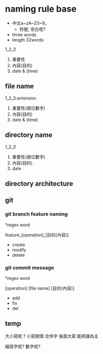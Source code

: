 # naming rule base #
* 中文a~zA~Z0~9_
  * 符號, 空白呢?
* three words
* length 32words

1_2_3

1. 重要性
2. 內容(目的)
3. date & (time)

## file name ##
1_2_3.extension

1. 重要性(兩位數字)
2. 內容(目的)
3. date & (time)

## directory name ##
1_2_3

1. 重要性(兩位數字)
2. 內容(目的)
3. date 

## directory architecture ##

## git ##

### git branch feature naming ###
*regex word

feature_[operation]_[目的(內容)]

* create
* modify
* delete

### git commit message ###
*regex word

[operation] [file name] [目的(內容)]

* add
* fix
* del

## temp  ##
大小寫呢 ?
小寫開頭 合併字 後面大寫 能辨識為主

縮寫字呢?
數字呢?

